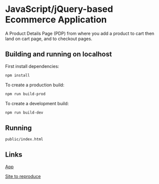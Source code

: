 # JavaScript/jQuery-based Ecommerce Application

A Product Details Page (PDP) from where you add a product to cart then land on cart page, and to checkout pages.

## Building and running on localhost

First install dependencies:

```sh
npm install
```

To create a production build:

```sh
npm run build-prod
```

To create a development build:

```sh
npm run build-dev
```

## Running

```sh
public/index.html
```

## Links

[App](https://amalitech-ecom.netlify.app/)


[Site to reproduce](https://www.vineyardvines.com/boys-fashion-knits/boys-stillwater-sherpa-quarter-zip/3K001154.html?dwvar_3K001154_color=252&cgid=new-arrivals-boys#start=2&cgid=new-arrivals-boys)
